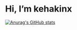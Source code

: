 # Hi, I’m kehakinx

[![Anurag's GitHub stats](https://github-readme-stats.vercel.app/api?username=kehakinx&show_icons=true&theme=radical)](https://github.com/kehakinx/github-readme-stats)


